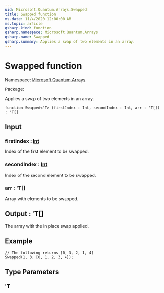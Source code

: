 ```yaml
---
uid: Microsoft.Quantum.Arrays.Swapped
title: Swapped function
ms.date: 11/4/2020 12:00:00 AM
ms.topic: article
qsharp.kind: function
qsharp.namespace: Microsoft.Quantum.Arrays
qsharp.name: Swapped
qsharp.summary: Applies a swap of two elements in an array.
---
```


# Swapped function

Namespace: [Microsoft.Quantum.Arrays](xref:Microsoft.Quantum.Arrays)

Package: [](https://nuget.org/packages/)


Applies a swap of two elements in an array.

```qsharp
function Swapped<'T> (firstIndex : Int, secondIndex : Int, arr : 'T[]) : 'T[]
```


## Input

### firstIndex : [Int](xref:microsoft.quantum.lang-ref.int)

Index of the first element to be swapped.


### secondIndex : [Int](xref:microsoft.quantum.lang-ref.int)

Index of the second element to be swapped.


### arr : 'T[]

Array with elements to be swapped.



## Output : 'T[]

The array with the in place swap applied.## Example```qsharp// The following returns [0, 3, 2, 1, 4]Swapped(1, 3, [0, 1, 2, 3, 4]);```

## Type Parameters

### 'T

